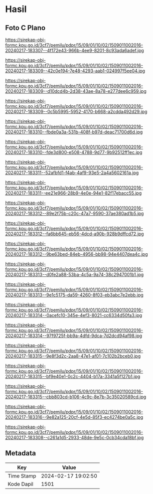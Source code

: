 # Hasil

## Foto C Plano

https://sirekap-obj-formc.kpu.go.id/3cf7/pemilu/pdpr/15/09/01/10/02/1509011002016-20240217-183307--4f172e43-966b-4ee9-8201-8c93ada6adef.jpg

https://sirekap-obj-formc.kpu.go.id/3cf7/pemilu/pdpr/15/09/01/10/02/1509011002016-20240217-183309--42c0e194-7e48-4293-aab1-024997f5ee04.jpg

https://sirekap-obj-formc.kpu.go.id/3cf7/pemilu/pdpr/15/09/01/10/02/1509011002016-20240217-183309--d10dcd4b-2d38-43ae-8a78-e277dee6c959.jpg

https://sirekap-obj-formc.kpu.go.id/3cf7/pemilu/pdpr/15/09/01/10/02/1509011002016-20240217-183309--0c5b5995-5952-4170-b668-a2cdda492d29.jpg

https://sirekap-obj-formc.kpu.go.id/3cf7/pemilu/pdpr/15/09/01/10/02/1509011002016-20240217-183310--fbde0a3a-531b-408f-b97d-deac71700d6d.jpg

https://sirekap-obj-formc.kpu.go.id/3cf7/pemilu/pdpr/15/09/01/10/02/1509011002016-20240217-183310--fde3d800-e508-4788-9d77-9b92512ff1ec.jpg

https://sirekap-obj-formc.kpu.go.id/3cf7/pemilu/pdpr/15/09/01/10/02/1509011002016-20240217-183311--52afbfd1-f4ab-4af9-93e5-2a4a5602161a.jpg

https://sirekap-obj-formc.kpu.go.id/3cf7/pemilu/pdpr/15/09/01/10/02/1509011002016-20240217-183311--ee21e966-28b9-4e0e-94e1-82f17ebacc55.jpg

https://sirekap-obj-formc.kpu.go.id/3cf7/pemilu/pdpr/15/09/01/10/02/1509011002016-20240217-183312--89e2f75b-c20c-47a7-9590-37ae380ad1b5.jpg

https://sirekap-obj-formc.kpu.go.id/3cf7/pemilu/pdpr/15/09/01/10/02/1509011002016-20240217-183312--fa6bb645-eb56-4dcd-a90b-928b9dffcd72.jpg

https://sirekap-obj-formc.kpu.go.id/3cf7/pemilu/pdpr/15/09/01/10/02/1509011002016-20240217-183312--9be63bed-84eb-4956-bb98-94e4407dea4c.jpg

https://sirekap-obj-formc.kpu.go.id/3cf7/pemilu/pdpr/15/09/01/10/02/1509011002016-20240217-183313--d0fe2a88-53ba-4c5a-9a74-38c2947001b1.jpg

https://sirekap-obj-formc.kpu.go.id/3cf7/pemilu/pdpr/15/09/01/10/02/1509011002016-20240217-183313--9e1c5175-da59-4260-8f03-eb3abc7e2ebb.jpg

https://sirekap-obj-formc.kpu.go.id/3cf7/pemilu/pdpr/15/09/01/10/02/1509011002016-20240217-183314--0acefc10-345e-4ef3-8021-cc6334d50fa3.jpg

https://sirekap-obj-formc.kpu.go.id/3cf7/pemilu/pdpr/15/09/01/10/02/1509011002016-20240217-183314--97f9725f-bb9a-4dfd-9dca-7d2dcd94af98.jpg

https://sirekap-obj-formc.kpu.go.id/3cf7/pemilu/pdpr/15/09/01/10/02/1509011002016-20240217-183315--9e8f3d2c-2aa8-47e1-af01-7c102b2bceb0.jpg

https://sirekap-obj-formc.kpu.go.id/3cf7/pemilu/pdpr/15/09/01/10/02/1509011002016-20240217-183315--bf9e40e1-0c2c-4404-b17a-3341a5f127b1.jpg

https://sirekap-obj-formc.kpu.go.id/3cf7/pemilu/pdpr/15/09/01/10/02/1509011002016-20240217-183315--cbb803cd-b106-4c9c-8e7b-3c35020589cd.jpg

https://sirekap-obj-formc.kpu.go.id/3cf7/pemilu/pdpr/15/09/01/10/02/1509011002016-20240217-183316--9e82a125-20cf-4e5d-85f3-ec4274be0a5c.jpg

https://sirekap-obj-formc.kpu.go.id/3cf7/pemilu/pdpr/15/09/01/10/02/1509011002016-20240217-183308--c261a1d5-2933-48de-9e5c-0cb34cda18bf.jpg


## Metadata

| Key        | Value               |
| ---------- | ------------------- |
| Time Stamp | 2024-02-17 19:02:50 |
| Kode Dapil | 1501                |



